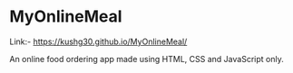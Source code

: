 # MyOnlineMeal

Link:- https://kushg30.github.io/MyOnlineMeal/

An online food ordering app made using HTML, CSS and JavaScript only.
